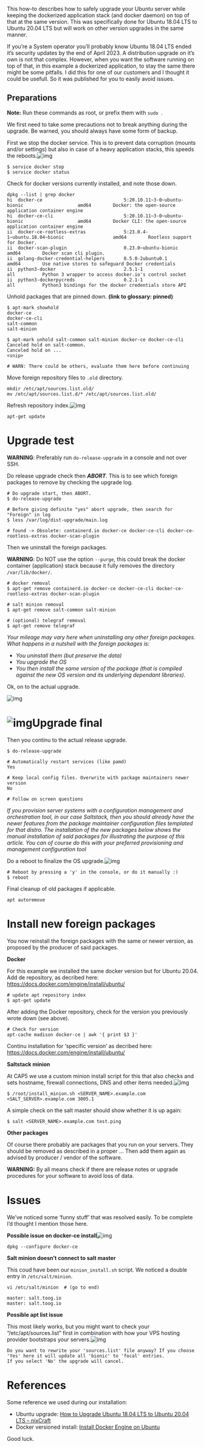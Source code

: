 This how-to describes how to safely upgrade your Ubuntu server while keeping the dockerized application stack (and docker daemon) on top of that at the same version. This was specifically done for Ubuntu 18.04 LTS to Ubuntu 20.04 LTS but will work on other version upgrades in the same manner.

If you’re a System operator you’ll probably know Ubuntu 18.04 LTS ended it’s security updates by the end of April 2023. A distribution upgrade on it’s own is not that complex. However, when you want the software running on top of that, in this example a dockerized application, to stay the same there might be some pitfalls. I did this for one of our customers and I thought it could be usefull. So it was published for you to easily avoid issues.

 

## Preparations

**Note:** Run these commands as root, or prefix them with `sudo `.

We first need to take some precautions not to break anything during the upgrade. Be warned, you should always have some form of backup.

First we stop the docker service. This is to prevent data corruption (mounts and/or settings) but also in case of a heavy application stacks, this speeds the reboots.![img]()

```
$ service docker stop
$ service docker status
```

 

Check for docker versions currently installed, and note those down.

```
dpkg --list | grep docker
hi  docker-ce                              5:20.10.11~3-0~ubuntu-bionic                    amd64        Docker: the open-source application container engine
hi  docker-ce-cli                          5:20.10.11~3-0~ubuntu-bionic                    amd64        Docker CLI: the open-source application container engine
ii  docker-ce-rootless-extras              5:23.0.4-1~ubuntu.18.04~bionic                  amd64        Rootless support for Docker.
ii  docker-scan-plugin                     0.23.0~ubuntu-bionic                            amd64        Docker scan cli plugin.
ii  golang-docker-credential-helpers       0.5.0-2ubuntu0.1                                amd64        Use native stores to safeguard Docker credentials
ii  python3-docker                         2.5.1-1                                         all          Python 3 wrapper to access docker.io's control socket
ii  python3-dockerpycreds                  0.2.1-1                                         all          Python3 bindings for the docker credentials store API
```

 

Unhold packages that are pinned down. **(link to glossary: pinned)**

```
$ apt-mark showhold
docker-ce
docker-ce-cli
salt-common
salt-minion

$ apt-mark unhold salt-common salt-minion docker-ce docker-ce-cli
Canceled hold on salt-common.
Canceled hold on ...
<snip>

# WARN: There could be others, evaluate them here before continuing
```

 

Move foreign repository files to `.old` directory.

```
mkdir /etc/apt/sources.list.old/
mv /etc/apt/sources.list.d/* /etc/apt/sources.list.old/
```

 

Refresh repository index.![img]()

```
apt-get update
```

 

# Upgrade test

**WARNING**: Preferably run `do-release-upgrade` in a console and not over SSH.

Do release upgrade check then ***ABORT***. This is to see which foreign packages to remove by checking the upgrade log.

```
# Do upgrade start, then ABORT.  
$ do-release-upgrade

# Before giving definite "yes" abort upgrade, then search for "Foreign" in log
$ less /var/log/dist-upgrade/main.log

# found -> Obsolete: containerd.io docker-ce docker-ce-cli docker-ce-rootless-extras docker-scan-plugin
```

 

Then we uninstall the foreign packages.

**WARNING**: Do NOT use the option `--purge`, this could break the docker container (application) stack because it fully removes the directory `/var/lib/docker/`.

```
# docker removal
$ apt-get remove containerd.io docker-ce docker-ce-cli docker-ce-rootless-extras docker-scan-plugin

# salt minion removal
$ apt-get remove salt-common salt-minion

# (optional) telegraf removal
$ apt-get remove telegraf
```

 

*Your mileage may vary here when uninstalling any other foreign packages. What happens in a nutshell with the foreign packages is:*

- *You uninstall them (but preserve the data)*
- *You upgrade the OS*
- *You then install the same version of the package (that is compiled against the new OS version and its underlying dependant libraries).*

Ok, on to the actual upgrade.

![img]()

# ![img]()Upgrade final

Then you continu to the actual release upgrade.

```
$ do-release-upgrade

# Automatically restart services (like pamd)
Yes

# Keep local config files. Overwrite with package maintainers newer version
No

# Follow on screen questions
```

 

*If you provision server systems with a configuration management and orchestration tool, in our case Saltstack, then you should already have the newer features from the package maintainer configuration files templated for that distro. The installation of the new packages below shows the manual installation of said packages for illustrating the purpose of this article. You can of course do this with your preferred provisioning and management configuration tool*

Do a reboot to finalize the OS upgrade.![img]()

```
# Reboot by pressing a 'y' in the console, or do it manually :)
$ reboot 
```

 

Final cleanup of old packages if applicable.

```
apt autoremove
```

 

# Install new foreign packages

You now reinstall the foreign packages with the same or newer version, as proposed by the producer of said packages.

**Docker**

For this example we installed the same docker version but for Ubuntu 20.04. Add de repository, as decribed here: https://docs.docker.com/engine/install/ubuntu/

```
# update apt repository index
$ apt-get update
```

 

After adding the Docker repository, check for the version you previously wrote down (see above).

```
# Check for version
apt-cache madison docker-ce | awk '{ print $3 }'
```

 

Continu installation for ‘specific version’ as decribed here: https://docs.docker.com/engine/install/ubuntu/

 

**Saltstack minion**

At CAP5 we use a custom minion install script for this that also checks and sets hostname, firewall connections, DNS and other items needed.![img]()

```
$ /root/install_minion.sh <SERVER_NAME>.example.com <SALT_SERVER>.example.com 3005.1
```

A simple check on the salt master should show whether it is up again:

```
$ salt <SERVER_NAME>.example.com test.ping
```

 

**Other packages**

Of course there probably are packages that you run on your servers. They should be removed as described in a proper … Then add them again as advised by producer / vendor of the software.

**WARNING:** By all means check if there are release notes or upgrade procedures for your software to avoid loss of data.

# Issues

We’ve noticed some ‘funny stuff’ that was resolved easily. To be complete I’d thought I mention those here.

**Possible issue on docker-ce install**![img]()

```
dpkg --configure docker-ce
```
 
**Salt minion doesn’t connect to salt master**

This coud have been our `minion_install.sh` script. We noticed a double entry in `/etc/salt/minion`.

```
vi /etc/salt/minion  # (go to end)

master: salt.toog.io
master: salt.toog.io
```

 **Possible apt list issue**

This most likely works, but you might want to check your “/etc/apt/sources.list” first in combination with how your VPS hosting provider bootstraps your servers.![img]()

```
Do you want to rewrite your 'sources.list' file anyway? If you choose
'Yes' here it will update all 'bionic' to 'focal' entries.
If you select 'No' the upgrade will cancel.
```

 

# References

Some reference we used during our installation:

- Ubuntu upgrade: [How to Upgrade Ubuntu 18.04 LTS to Ubuntu 20.04 LTS – nixCraft](https://www.cyberciti.biz/faq/upgrade-ubuntu-18-04-to-20-04-lts-using-command-line/)
- Docker versioned install: [Install Docker Engine on Ubuntu](https://docs.docker.com/engine/install/ubuntu/)

Good luck.